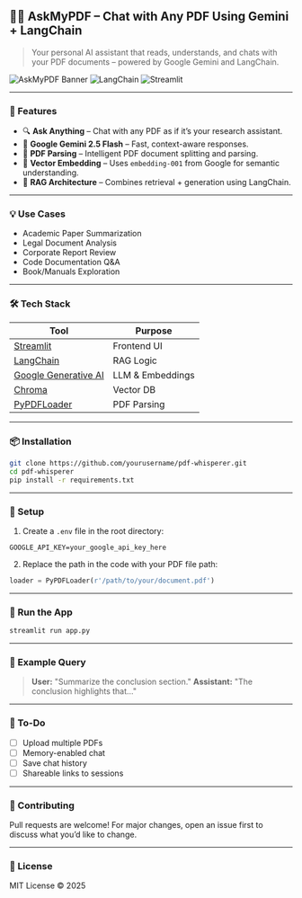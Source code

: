 ## 🧠📄 AskMyPDF – Chat with Any PDF Using Gemini + LangChain

> Your personal AI assistant that reads, understands, and chats with your PDF documents – powered by Google Gemini and LangChain.

![AskMyPDF Banner](https://img.shields.io/badge/Powered%20By-Google%20Gemini-blue?logo=google)
![LangChain](https://img.shields.io/badge/Built%20With-LangChain-purple)
![Streamlit](https://img.shields.io/badge/Frontend-Streamlit-red?logo=streamlit)

---

### 🚀 Features

* 🔍 **Ask Anything** – Chat with any PDF as if it’s your research assistant.
* 🧠 **Google Gemini 2.5 Flash** – Fast, context-aware responses.
* 📄 **PDF Parsing** – Intelligent PDF document splitting and parsing.
* 🧬 **Vector Embedding** – Uses `embedding-001` from Google for semantic understanding.
* 🔗 **RAG Architecture** – Combines retrieval + generation using LangChain.

---

### 💡 Use Cases

* Academic Paper Summarization
* Legal Document Analysis
* Corporate Report Review
* Code Documentation Q\&A
* Book/Manuals Exploration

---

### 🛠️ Tech Stack

| Tool                                                                                          | Purpose          |
| --------------------------------------------------------------------------------------------- | ---------------- |
| [Streamlit](https://streamlit.io/)                                                            | Frontend UI      |
| [LangChain](https://www.langchain.com/)                                                       | RAG Logic        |
| [Google Generative AI](https://makersuite.google.com/app)                                     | LLM & Embeddings |
| [Chroma](https://www.trychroma.com/)                                                          | Vector DB        |
| [PyPDFLoader](https://python.langchain.com/docs/modules/data_connection/document_loaders/pdf) | PDF Parsing      |

---

### 📦 Installation

```bash
git clone https://github.com/yourusername/pdf-whisperer.git
cd pdf-whisperer
pip install -r requirements.txt
```

---

### 🔑 Setup

1. Create a `.env` file in the root directory:

```env
GOOGLE_API_KEY=your_google_api_key_here
```

2. Replace the path in the code with your PDF file path:

```python
loader = PyPDFLoader(r'/path/to/your/document.pdf')
```

---

### 🧪 Run the App

```bash
streamlit run app.py
```

---

<!-- ### 💬 Screenshot

*(Add a screenshot here of the Streamlit chat interface in action)*

---
-->

### 📘 Example Query

> **User:** "Summarize the conclusion section."
> **Assistant:** "The conclusion highlights that..."

---

### 🚧 To-Do

* [ ] Upload multiple PDFs
* [ ] Memory-enabled chat
* [ ] Save chat history
* [ ] Shareable links to sessions

---

### 🖤 Contributing

Pull requests are welcome! For major changes, open an issue first to discuss what you’d like to change.

---

### 📄 License

MIT License © 2025
